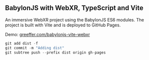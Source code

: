 ## BabylonJS with WebXR, TypeScript and Vite

An immersive WebXR project using the BabylonJS ES6 modules. The project is built with Vite and is deployed to GitHub Pages.

Demo: [greeffer.com/babylonjs-vite-webxr](https://greeffer.com/babylonjs-vite-webxr/)


```js
git add dist -f
git commit -m "Adding dist"
git subtree push --prefix dist origin gh-pages
```
